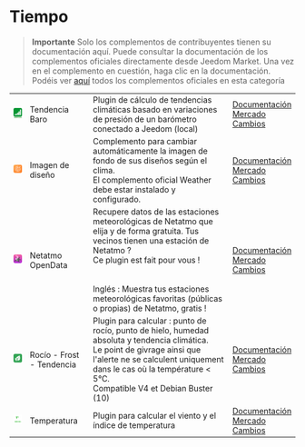 
# Tiempo


>**Importante**
>Solo los complementos de contribuyentes tienen su documentación aquí. Puede consultar la documentación de los complementos oficiales directamente desde Jeedom Market. Una vez en el complemento en cuestión, haga clic en la documentación.
>Podéis ver [aquí](https://market.jeedom.com/index.php?v=d&p=market&type=plugin&categorie=weather) todos los complementos oficiales en esta categoría


| | | | |
|--- | --- | --- | ---|
|<img src="baro/baro_icon.png" class="pluginLogo" width="100" />|Tendencia Baro|Plugin de cálculo de tendencias climáticas basado en variaciones de presión de un barómetro conectado a Jeedom (local)|[Documentación](https://odolc.github.io/Baro/es_ES/)<br/>[Mercado](https://market.jeedom.com/index.php?v=d&p=market_display&id=2405)<br/>[Cambios](https://odolc.github.io/Baro/es_ES/changelog)|
|<img src="designImgSwitch/designImgSwitch_icon.png" class="pluginLogo" width="100" />|Imagen de diseño|Complemento para cambiar automáticamente la imagen de fondo de sus diseños según el clima.<br/>El complemento oficial Weather debe estar instalado y configurado.|[Documentación](https://mips2648.github.io/jeedom-plugins-docs/designImgSwitch/es_ES/)<br/>[Mercado](https://market.jeedom.com/index.php?v=d&p=market_display&id=3819)<br/>[Cambios](https://mips2648.github.io/jeedom-plugins-docs/designImgSwitch/es_ES/changelog)|
|<img src="netatmoPublicData/netatmoPublicData_icon.png" class="pluginLogo" width="100" />|Netatmo OpenData|Recupere datos de las estaciones meteorológicas de Netatmo que elija y de forma gratuita. Tus vecinos tienen una estación de Netatmo ? <br />  Ce plugin est fait pour vous ! <br/><br/><br/>Inglés : Muestra tus estaciones meteorológicas favoritas (públicas o propias) de Netatmo, gratis ! <br/>|[Documentación](https://jim005.github.io/jeedom-netatmoPublicData/es_ES/)<br/>[Mercado](https://market.jeedom.com/index.php?v=d&p=market_display&id=4008)<br/>[Cambios](https://jim005.github.io/jeedom-netatmoPublicData/es_ES/changelog)|
|<img src="rosee/rosee_icon.png" class="pluginLogo" width="100" />|Rocío - Frost - Tendencia|Plugin para calcular : punto de rocío, punto de hielo, humedad absoluta y tendencia climática. <BR/>Le point de givrage ainsi que l'alerte ne se calculent uniquement dans le cas où la température < 5°C. <BR />Compatible V4 et Debian Buster (10)|[Documentación](https://jealg.github.io/documentation/plugin-rosee/es_ES/)<br/>[Mercado](https://market.jeedom.com/index.php?v=d&p=market_display&id=1653)<br/>[Cambios](https://jealg.github.io/documentation/plugin-rosee/es_ES/changelog)|
|<img src="temperature/temperature_icon.png" class="pluginLogo" width="100" />|Temperatura|Plugin para calcular el viento y el índice de temperatura|[Documentación](https://odolc.github.io/Temperature/es_ES/)<br/>[Mercado](https://market.jeedom.com/index.php?v=d&p=market_display&id=2778)<br/>[Cambios](https://odolc.github.io/Temperature/es_ES/changelog)|
